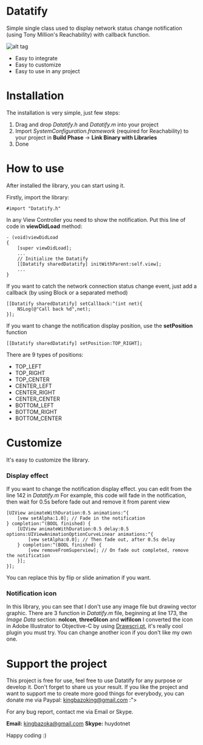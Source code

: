 Datatify
========

Simple single class used to display network status change notification (using Tony Million's Reachability) with callback function.

![alt tag](http://i189.photobucket.com/albums/z94/huydotnet/screenshot_zpsf96fa29c.png)

- Easy to integrate
- Easy to customize
- Easy to use in any project

Installation
===========
The installation is very simple, just few steps:

1. Drag and drop *Datatify.h* and *Datatify.m* into your project
2. Import *SystemConfiguration.framework* (required for Reachability) to your project in **Build Phase** -> **Link Binary with Libraries**
3. Done

How to use
==========
After installed the library, you can start using it.

Firstly, import the library:
```objc
#import "Datatify.h"
```

In any View Controller you need to show the notification. Put this line of code in **viewDidLoad** method:
```objc
- (void)viewDidLoad
{
    [super viewDidLoad];
    ...
    // Initialize the Datatify
    [[Datatify sharedDatatify] initWithParent:self.view];
    ...
}
```

If you want to catch the network connection status change event, just add a callback (by using Block or a separated method)
```objc
[[Datatify sharedDatatify] setCallback:^(int net){
    NSLog(@"Call back %d",net);
}];
```

If you want to change the notification display position, use the **setPosition** function
```objc
[[Datatify sharedDatatify] setPosition:TOP_RIGHT];
```
There are 9 types of positions:
* TOP_LEFT 
* TOP_RIGHT
* TOP_CENTER
* CENTER_LEFT
* CENTER_RIGHT
* CENTER_CENTER
* BOTTOM_LEFT
* BOTTOM_RIGHT
* BOTTOM_CENTER

Customize
=========
It's easy to customize the library. 

### Display effect
If you want to change the notification display effect. you can edit from the line 142 in *Datatify.m*
For example, this code will fade in the notification, then wait for 0.5s before fade out and remove it from parent view
```objc
[UIView animateWithDuration:0.5 animations:^{
    [vew setAlpha:1.0]; // Fade in the notification
} completion:^(BOOL finished) {
    [UIView animateWithDuration:0.5 delay:0.5 options:UIViewAnimationOptionCurveLinear animations:^{
        [vew setAlpha:0.0]; // Then fade out, after 0.5s delay
    } completion:^(BOOL finished) {
        [vew removeFromSuperview]; // On fade out completed, remove the notification
    }];
}];
```
You can replace this by flip or slide animation if you want.

### Notification icon
In this library, you can see that I don't use any image file but drawing vector graphic. 
There are 3 function in *Datatify.m* file, beginning at line 173, the *Image Data* section: **noIcon**, **threeGIcon** and **wifiIcon**
I converted the icon in Adobe Illustrator to Objective-C by using [Drawscri.pt](http://drawscri.pt/), it's really cool plugin you must try.
You can change another icon if you don't like my own one.

Support the project
===================
This project is free for use, feel free to use Datatify for any purpose or develop it. Don't forget to share us your result.
If you like the project and want to support me to create more good things for everybody, you can donate me via Paypal: kingbazoking@gmail.com :">

For any bug report, contact me via Email or Skype.

**Email:** kingbazoka@gmail.com
**Skype:** huydotnet

Happy coding :)
